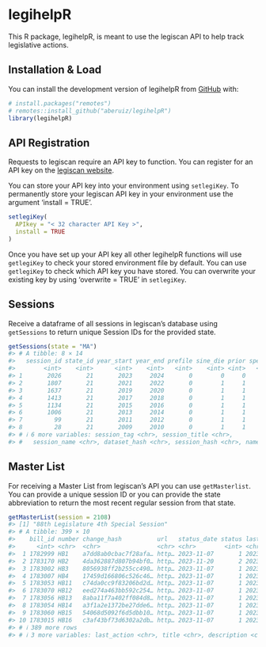
# legihelpR

<!-- badges: start -->
<!-- badges: end -->

This R package, legihelpR, is meant to use the legiscan API to help
track legislative actions.

## Installation & Load

You can install the development version of legihelpR from
[GitHub](https://github.com/aberuiz/legihelpR) with:

``` r
# install.packages("remotes")
# remotes::install_github("aberuiz/legihelpR")
library(legihelpR)
```

## API Registration

Requests to legiscan require an API key to function. You can register
for an API key on the [legiscan
website](https://legiscan.com/user/register).

You can store your API key into your environment using `setlegiKey`. To
permanently store your legiscan API key in your environment use the
argument ‘install = TRUE’.

``` r
setlegiKey(
  APIkey = "< 32 character API Key >",
  install = TRUE
)
```

Once you have set up your API key all other legihelpR functions will use
`getlegiKey` to check your stored environment file by default. You can
use `getlegiKey` to check which API key you have stored. You can
overwrite your existing key by using ‘overwrite = TRUE’ in `setlegiKey`.

## Sessions

Receive a dataframe of all sessions in legiscan’s database using
`getSessions` to return unique Session IDs for the provided state.

``` r
getSessions(state = "MA")
#> # A tibble: 8 × 14
#>   session_id state_id year_start year_end prefile sine_die prior special
#>        <int>    <int>      <int>    <int>   <int>    <int> <int>   <int>
#> 1       2026       21       2023     2024       0        0     0       0
#> 2       1807       21       2021     2022       0        1     1       0
#> 3       1637       21       2019     2020       0        1     1       0
#> 4       1413       21       2017     2018       0        1     1       0
#> 5       1134       21       2015     2016       0        1     1       0
#> 6       1006       21       2013     2014       0        1     1       0
#> 7         99       21       2011     2012       0        1     1       0
#> 8         28       21       2009     2010       0        1     1       0
#> # ℹ 6 more variables: session_tag <chr>, session_title <chr>,
#> #   session_name <chr>, dataset_hash <chr>, session_hash <chr>, name <chr>
```

## Master List

For receiving a Master List from legiscan’s API you can use
`getMasterlist`. You can provide a unique session ID or you can provide
the state abbreviation to return the most recent regular session from
that state.

``` r
getMasterList(session = 2108)
#> [1] "88th Legislature 4th Special Session"
#> # A tibble: 399 × 10
#>    bill_id number change_hash          url   status_date status last_action_date
#>      <int> <chr>  <chr>                <chr> <chr>        <int> <chr>           
#>  1 1782999 HB1    a7dd8ab0cbac7f28afa… http… 2023-11-07       1 2023-11-17      
#>  2 1783170 HB2    4da362887d807b94bf0… http… 2023-11-20       2 2023-11-21      
#>  3 1783002 HB3    8056938ff2b255cc490… http… 2023-11-07       1 2023-11-10      
#>  4 1783007 HB4    17459d166806c526c46… http… 2023-11-07       1 2023-11-13      
#>  5 1783053 HB11   c74da0cc9f83206bd2d… http… 2023-11-07       1 2023-11-07      
#>  6 1783070 HB12   eed274a463bb592c254… http… 2023-11-07       1 2023-11-07      
#>  7 1783056 HB13   8aba11f7a402ff084d8… http… 2023-11-07       1 2023-11-07      
#>  8 1783054 HB14   a3f1a2e1372be27dde6… http… 2023-11-07       1 2023-11-07      
#>  9 1783060 HB15   54068d5092f6d5dbb10… http… 2023-11-07       1 2023-11-07      
#> 10 1783015 HB16   c3af43bf73d6302a2db… http… 2023-11-07       1 2023-11-07      
#> # ℹ 389 more rows
#> # ℹ 3 more variables: last_action <chr>, title <chr>, description <chr>
```

